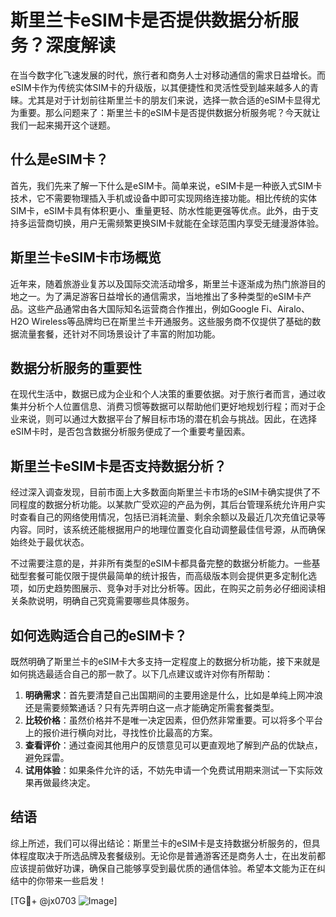 # 斯里兰卡eSIM卡是否提供数据分析服务？深度解读

在当今数字化飞速发展的时代，旅行者和商务人士对移动通信的需求日益增长。而eSIM卡作为传统实体SIM卡的升级版，以其便捷性和灵活性受到越来越多人的青睐。尤其是对于计划前往斯里兰卡的朋友们来说，选择一款合适的eSIM卡显得尤为重要。那么问题来了：斯里兰卡的eSIM卡是否提供数据分析服务呢？今天就让我们一起来揭开这个谜题。

## 什么是eSIM卡？

首先，我们先来了解一下什么是eSIM卡。简单来说，eSIM卡是一种嵌入式SIM卡技术，它不需要物理插入手机或设备中即可实现网络连接功能。相比传统的实体SIM卡，eSIM卡具有体积更小、重量更轻、防水性能更强等优点。此外，由于支持多运营商切换，用户无需频繁更换SIM卡就能在全球范围内享受无缝漫游体验。

## 斯里兰卡eSIM卡市场概览

近年来，随着旅游业复苏以及国际交流活动增多，斯里兰卡逐渐成为热门旅游目的地之一。为了满足游客日益增长的通信需求，当地推出了多种类型的eSIM卡产品。这些产品通常由各大国际知名运营商合作推出，例如Google Fi、Airalo、H2O Wireless等品牌均已在斯里兰卡开通服务。这些服务商不仅提供了基础的数据流量套餐，还针对不同场景设计了丰富的附加功能。

## 数据分析服务的重要性

在现代生活中，数据已成为企业和个人决策的重要依据。对于旅行者而言，通过收集并分析个人位置信息、消费习惯等数据可以帮助他们更好地规划行程；而对于企业来说，则可以通过大数据平台了解目标市场的潜在机会与挑战。因此，在选择eSIM卡时，是否包含数据分析服务便成了一个重要考量因素。

## 斯里兰卡eSIM卡是否支持数据分析？

经过深入调查发现，目前市面上大多数面向斯里兰卡市场的eSIM卡确实提供了不同程度的数据分析功能。以某款广受欢迎的产品为例，其后台管理系统允许用户实时查看自己的网络使用情况，包括已消耗流量、剩余余额以及最近几次充值记录等内容。同时，该系统还能根据用户的地理位置变化自动调整最佳信号源，从而确保始终处于最优状态。

不过需要注意的是，并非所有类型的eSIM卡都具备完整的数据分析能力。一些基础型套餐可能仅限于提供最简单的统计报告，而高级版本则会提供更多定制化选项，如历史趋势图展示、竞争对手对比分析等。因此，在购买之前务必仔细阅读相关条款说明，明确自己究竟需要哪些具体服务。

## 如何选购适合自己的eSIM卡？

既然明确了斯里兰卡的eSIM卡大多支持一定程度上的数据分析功能，接下来就是如何挑选最适合自己的那一款了。以下几点建议或许对你有所帮助：

1. **明确需求**：首先要清楚自己出国期间的主要用途是什么，比如是单纯上网冲浪还是需要频繁通话？只有先弄明白这一点才能确定所需套餐类型。
2. **比较价格**：虽然价格并不是唯一决定因素，但仍然非常重要。可以将多个平台上的报价进行横向对比，寻找性价比最高的方案。
3. **查看评价**：通过查阅其他用户的反馈意见可以更直观地了解到产品的优缺点，避免踩雷。
4. **试用体验**：如果条件允许的话，不妨先申请一个免费试用期来测试一下实际效果再做最终决定。

## 结语

综上所述，我们可以得出结论：斯里兰卡的eSIM卡是支持数据分析服务的，但具体程度取决于所选品牌及套餐级别。无论你是普通游客还是商务人士，在出发前都应该提前做好功课，确保自己能够享受到最优质的通信体验。希望本文能为正在纠结中的你带来一些启发！

[TG💪+ @jx0703 ![Image](https://github.com/user-attachments/assets/dbca1d08-cadb-493c-b0ec-ad6f7a83f270)]